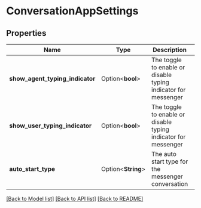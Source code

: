 # ConversationAppSettings

## Properties

Name | Type | Description | Notes
------------ | ------------- | ------------- | -------------
**show_agent_typing_indicator** | Option<**bool**> | The toggle to enable or disable typing indicator for messenger | [optional]
**show_user_typing_indicator** | Option<**bool**> | The toggle to enable or disable typing indicator for messenger | [optional]
**auto_start_type** | Option<**String**> | The auto start type for the messenger conversation | [optional]

[[Back to Model list]](../README.md#documentation-for-models) [[Back to API list]](../README.md#documentation-for-api-endpoints) [[Back to README]](../README.md)


